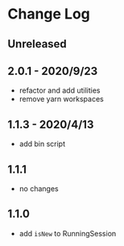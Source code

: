# Change Log

## Unreleased


## 2.0.1 - 2020/9/23

- refactor and add utilities
- remove yarn workspaces

## 1.1.3 - 2020/4/13

- add bin script

## 1.1.1

- no changes

## 1.1.0

- add `isNew` to RunningSession
